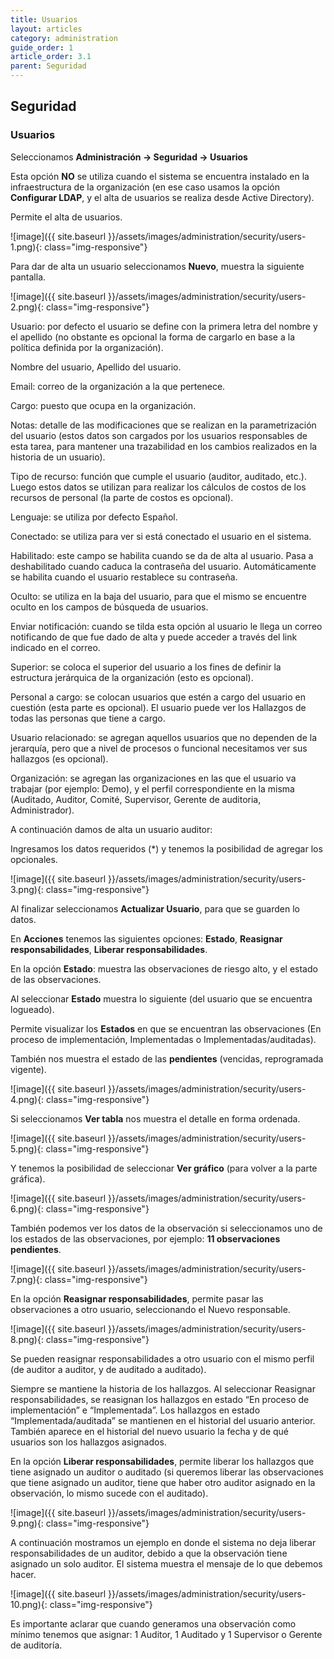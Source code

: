 ```yaml
---
title: Usuarios
layout: articles
category: administration
guide_order: 1
article_order: 3.1
parent: Seguridad
---
```

## Seguridad

### Usuarios

Seleccionamos **Administración -> Seguridad -> Usuarios**

Esta opción **NO** se utiliza cuando el sistema se encuentra instalado en la infraestructura de la organización (en ese caso usamos la opción **Configurar LDAP**, y el alta de usuarios se realiza desde Active Directory).

Permite el alta de usuarios.

![image]({{ site.baseurl }}/assets/images/administration/security/users-1.png){: class="img-responsive"}

Para dar de alta un usuario seleccionamos **Nuevo**, muestra la siguiente pantalla.

![image]({{ site.baseurl }}/assets/images/administration/security/users-2.png){: class="img-responsive"}

Usuario: por defecto el usuario se define con la primera letra del nombre y el apellido (no obstante es opcional la forma de cargarlo en base a la política definida por la organización).

Nombre del usuario, Apellido del usuario.

Email: correo de la organización a la que pertenece.

Cargo: puesto que ocupa en la organización.

Notas: detalle de las modificaciones que se realizan en la parametrización del usuario (estos datos son cargados por los usuarios responsables de esta tarea, para mantener una trazabilidad en los cambios realizados en la historia de un usuario).

Tipo de recurso: función que cumple el usuario (auditor, auditado, etc.). Luego estos datos se utilizan para realizar los cálculos de costos de los recursos de personal (la parte de costos es opcional).

Lenguaje: se utiliza por defecto Español.

Conectado: se utiliza para ver si está conectado el usuario en el sistema.

Habilitado: este campo se habilita cuando se da de alta al usuario. Pasa a deshabilitado cuando caduca la contraseña del usuario. Automáticamente se habilita cuando el usuario restablece su contraseña.

Oculto: se utiliza en la baja del usuario, para que el mismo se encuentre oculto en los campos de búsqueda de usuarios.

Enviar notificación: cuando se tilda esta opción al usuario le llega un correo notificando de que fue dado de alta y puede acceder a través del link indicado en el correo.

Superior: se coloca el superior del usuario a los fines de definir la estructura jerárquica de la organización (esto es opcional).

Personal a cargo: se colocan usuarios que estén a cargo del usuario en cuestión (esta parte es opcional). El usuario puede ver los Hallazgos de todas las personas que tiene a cargo.

Usuario relacionado: se agregan aquellos usuarios que no dependen de la jerarquía, pero que a nivel de procesos o funcional necesitamos ver sus hallazgos (es opcional).

Organización: se agregan las organizaciones en las que el usuario va trabajar (por ejemplo: Demo), y el perfil correspondiente en la misma (Auditado, Auditor, Comité, Supervisor, Gerente de auditoria, Administrador).

A continuación damos de alta un usuario auditor:

Ingresamos los datos requeridos (*) y tenemos la posibilidad de agregar los opcionales.

![image]({{ site.baseurl }}/assets/images/administration/security/users-3.png){: class="img-responsive"}

Al finalizar seleccionamos **Actualizar Usuario**, para que se guarden lo datos.

En **Acciones** tenemos las siguientes opciones: **Estado**, **Reasignar responsabilidades**, **Liberar responsabilidades**.

En la opción **Estado**: muestra las observaciones de riesgo alto, y el estado de las observaciones.

Al seleccionar **Estado** muestra lo siguiente (del usuario que se encuentra logueado).

Permite visualizar los **Estados** en que se encuentran las observaciones (En proceso de implementación, Implementadas o Implementadas/auditadas).

También nos muestra el estado de las **pendientes** (vencidas, reprogramada vigente).

![image]({{ site.baseurl }}/assets/images/administration/security/users-4.png){: class="img-responsive"}

Si seleccionamos **Ver tabla** nos muestra el detalle en forma ordenada.

![image]({{ site.baseurl }}/assets/images/administration/security/users-5.png){: class="img-responsive"}

Y tenemos la posibilidad de seleccionar **Ver gráfico** (para volver a la parte gráfica).

![image]({{ site.baseurl }}/assets/images/administration/security/users-6.png){: class="img-responsive"}

También podemos ver los datos de la observación si seleccionamos uno de los estados de las observaciones, por ejemplo: **11 observaciones pendientes**.

![image]({{ site.baseurl }}/assets/images/administration/security/users-7.png){: class="img-responsive"}

En la opción **Reasignar responsabilidades**, permite pasar las observaciones a otro usuario, seleccionando el Nuevo responsable.

![image]({{ site.baseurl }}/assets/images/administration/security/users-8.png){: class="img-responsive"}

Se pueden reasignar responsabilidades a otro usuario con el mismo perfil (de auditor a auditor, y de auditado a auditado).

Siempre se mantiene la historia de los hallazgos. Al seleccionar Reasignar responsabilidades, se reasignan los hallazgos en estado “En proceso de implementación” e “Implementada”. Los hallazgos en estado “Implementada/auditada” se mantienen en el historial del usuario anterior. También aparece en el historial del nuevo usuario la fecha y de qué usuarios son los hallazgos asignados.

En la opción **Liberar responsabilidades**, permite liberar los hallazgos que tiene asignado un auditor o auditado (si queremos liberar las observaciones que tiene asignado un auditor, tiene que haber otro auditor asignado en la observación, lo mismo sucede con el auditado).

![image]({{ site.baseurl }}/assets/images/administration/security/users-9.png){: class="img-responsive"}

A continuación mostramos un ejemplo en donde el sistema no deja liberar responsabilidades de un auditor, debido a que la observación tiene asignado un solo auditor. El sistema muestra el mensaje de lo que debemos hacer.

![image]({{ site.baseurl }}/assets/images/administration/security/users-10.png){: class="img-responsive"}

Es importante aclarar que cuando generamos una observación como mínimo tenemos que asignar: 1 Auditor, 1 Auditado y 1 Supervisor o Gerente de auditoría.
